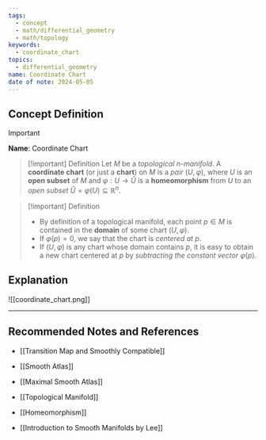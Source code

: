 ```yaml
---
tags:
  - concept
  - math/differential_geometry
  - math/topology
keywords:
  - coordinate_chart
topics:
  - differential_geometry
name: Coordinate Chart
date of note: 2024-05-05
---
```


## Concept Definition

>[!important]
>**Name**: Coordinate Chart

>[!important] Definition
>Let $M$ be a *topological n-manifold*. A **coordinate chart** (or just a **chart**) on $M$ is a *pair* $(U, \varphi)$, where $U$ is an **open subset** of $M$ and $\varphi: U \rightarrow \widehat{U}$ is a **homeomorphism** from $U$ to an *open subset* $\widehat{U} = \varphi(U) \subseteq \mathbb{R}^n.$


>[!important] Definition
>- By definition of a topological manifold, each point $p \in M$ is contained in the **domain** of some chart $(U, \varphi)$. 
>- If $\varphi(p) = 0$, we say that the chart is *centered at* $p$. 
>- If $(U, \varphi)$ is any chart whose domain contains $p$, it is easy to obtain a new chart centered at $p$ by *subtracting the constant vector* $\varphi(p)$.




## Explanation

![[coordinate_chart.png]]



-----------
##  Recommended Notes and References

- [[Transition Map and Smoothly Compatible]]
- [[Smooth Atlas]]
- [[Maximal Smooth Atlas]]
- [[Topological Manifold]]
- [[Homeomorphism]]

- [[Introduction to Smooth Manifolds by Lee]]